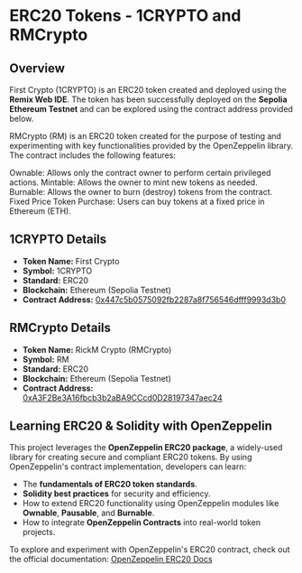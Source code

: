 # ERC20 Tokens - 1CRYPTO and RMCrypto

## Overview
First Crypto (1CRYPTO) is an ERC20 token created and deployed using the **Remix Web IDE**. The token has been successfully deployed on the **Sepolia Ethereum Testnet** and can be explored using the contract address provided below.

RMCrypto (RM) is an ERC20 token created for the purpose of testing and experimenting with key functionalities provided by the OpenZeppelin library. The contract includes the following features:

Ownable: Allows only the contract owner to perform certain privileged actions.
Mintable: Allows the owner to mint new tokens as needed.
Burnable: Allows the owner to burn (destroy) tokens from the contract.
Fixed Price Token Purchase: Users can buy tokens at a fixed price in Ethereum (ETH).

## 1CRYPTO Details
- **Token Name:** First Crypto
- **Symbol:** 1CRYPTO
- **Standard:** ERC20
- **Blockchain:** Ethereum (Sepolia Testnet)
- **Contract Address:** [0x447c5b0575092fb2287a8f756546dfff9993d3b0](https://sepolia.etherscan.io/token/0x447c5b0575092fb2287a8f756546dfff9993d3b0)

## RMCrypto Details
- **Token Name:** RickM Crypto (RMCrypto)
- **Symbol:** RM
- **Standard:** ERC20
- **Blockchain:** Ethereum (Sepolia Testnet)
- **Contract Address:** [0xA3F2Be3A16fbcb3b2aBA9CCcd0D28197347aec24](https://sepolia.etherscan.io/token/0xA3F2Be3A16fbcb3b2aBA9CCcd0D28197347aec24)

## Learning ERC20 & Solidity with OpenZeppelin
This project leverages the **OpenZeppelin ERC20 package**, a widely-used library for creating secure and compliant ERC20 tokens. By using OpenZeppelin's contract implementation, developers can learn:
- The **fundamentals of ERC20 token standards**.
- **Solidity best practices** for security and efficiency.
- How to extend ERC20 functionality using OpenZeppelin modules like **Ownable**, **Pausable**, and **Burnable**.
- How to integrate **OpenZeppelin Contracts** into real-world token projects.

To explore and experiment with OpenZeppelin's ERC20 contract, check out the official documentation:
[OpenZeppelin ERC20 Docs](https://docs.openzeppelin.com/contracts/4.x/erc20)

